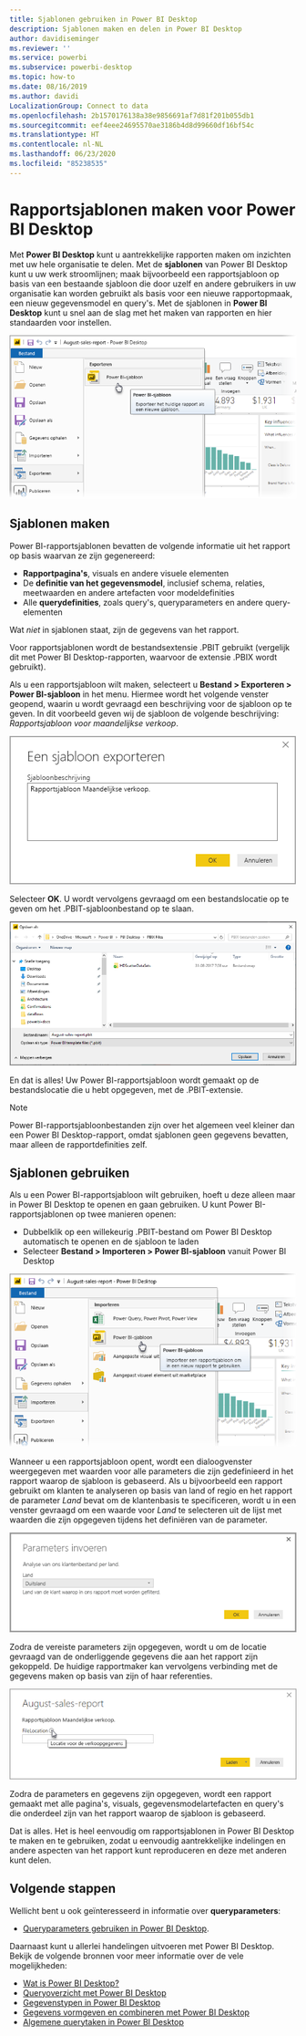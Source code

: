 ```yaml
---
title: Sjablonen gebruiken in Power BI Desktop
description: Sjablonen maken en delen in Power BI Desktop
author: davidiseminger
ms.reviewer: ''
ms.service: powerbi
ms.subservice: powerbi-desktop
ms.topic: how-to
ms.date: 08/16/2019
ms.author: davidi
LocalizationGroup: Connect to data
ms.openlocfilehash: 2b1570176138a38e9856691af7d81f201b055db1
ms.sourcegitcommit: eef4eee24695570ae3186b4d8d99660df16bf54c
ms.translationtype: HT
ms.contentlocale: nl-NL
ms.lasthandoff: 06/23/2020
ms.locfileid: "85238535"
---
```

# <a name="create-report-templates-for-power-bi-desktop"></a>Rapportsjablonen maken voor Power BI Desktop

Met **Power BI Desktop** kunt u aantrekkelijke rapporten maken om inzichten met uw hele organisatie te delen. Met de **sjablonen** van Power BI Desktop kunt u uw werk stroomlijnen; maak bijvoorbeeld een rapportsjabloon op basis van een bestaande sjabloon die door uzelf en andere gebruikers in uw organisatie kan worden gebruikt als basis voor een nieuwe rapportopmaak, een nieuw gegevensmodel en query's. Met de sjablonen in **Power BI Desktop** kunt u snel aan de slag met het maken van rapporten en hier standaarden voor instellen.

![Rapport exporteren als sjabloon](media/desktop-templates/desktop-templates-01.png)

## <a name="creating-templates"></a>Sjablonen maken

Power BI-rapportsjablonen bevatten de volgende informatie uit het rapport op basis waarvan ze zijn gegenereerd:

* **Rapportpagina's**, visuals en andere visuele elementen
* De **definitie van het gegevensmodel**, inclusief schema, relaties, meetwaarden en andere artefacten voor modeldefinities
* Alle **querydefinities**, zoals query's, queryparameters en andere query-elementen

Wat *niet* in sjablonen staat, zijn de gegevens van het rapport. 

Voor rapportsjablonen wordt de bestandsextensie .PBIT gebruikt (vergelijk dit met Power BI Desktop-rapporten, waarvoor de extensie .PBIX wordt gebruikt). 

Als u een rapportsjabloon wilt maken, selecteert u **Bestand > Exporteren > Power BI-sjabloon** in het menu. Hiermee wordt het volgende venster geopend, waarin u wordt gevraagd een beschrijving voor de sjabloon op te geven. In dit voorbeeld geven wij de sjabloon de volgende beschrijving: *Rapportsjabloon voor maandelijkse verkoop*.

![Het dialoogvenster Beschrijving voor exportsjabloon](media/desktop-templates/desktop-templates-02.png)

Selecteer **OK**. U wordt vervolgens gevraagd om een bestandslocatie op te geven om het .PBIT-sjabloonbestand op te slaan.

![Sjabloonlocatie](media/desktop-templates/desktop-templates-03.png)

En dat is alles! Uw Power BI-rapportsjabloon wordt gemaakt op de bestandslocatie die u hebt opgegeven, met de .PBIT-extensie.

> [!NOTE]
> Power BI-rapportsjabloonbestanden zijn over het algemeen veel kleiner dan een Power BI Desktop-rapport, omdat sjablonen geen gegevens bevatten, maar alleen de rapportdefinities zelf. 

## <a name="using-templates"></a>Sjablonen gebruiken

Als u een Power BI-rapportsjabloon wilt gebruiken, hoeft u deze alleen maar in Power BI Desktop te openen en gaan gebruiken. U kunt Power BI-rapportsjablonen op twee manieren openen:

* Dubbelklik op een willekeurig .PBIT-bestand om Power BI Desktop automatisch te openen en de sjabloon te laden
* Selecteer **Bestand > Importeren > Power BI-sjabloon** vanuit Power BI Desktop

![Een sjabloon importeren](media/desktop-templates/desktop-templates-04.png)

Wanneer u een rapportsjabloon opent, wordt een dialoogvenster weergegeven met waarden voor alle parameters die zijn gedefinieerd in het rapport waarop de sjabloon is gebaseerd. Als u bijvoorbeeld een rapport gebruikt om klanten te analyseren op basis van land of regio en het rapport de parameter *Land* bevat om de klantenbasis te specificeren, wordt u in een venster gevraagd om een waarde voor *Land* te selecteren uit de lijst met waarden die zijn opgegeven tijdens het definiëren van de parameter. 

![Parameters voor een sjabloon opgeven](media/desktop-templates/desktop-templates-05a.png)

Zodra de vereiste parameters zijn opgegeven, wordt u om de locatie gevraagd van de onderliggende gegevens die aan het rapport zijn gekoppeld. De huidige rapportmaker kan vervolgens verbinding met de gegevens maken op basis van zijn of haar referenties.

![Een locatie voor gegevens voor een sjabloon opgeven](media/desktop-templates/desktop-templates-05.png)

Zodra de parameters en gegevens zijn opgegeven, wordt een rapport gemaakt met alle pagina's, visuals, gegevensmodelartefacten en query's die onderdeel zijn van het rapport waarop de sjabloon is gebaseerd. 

Dat is alles. Het is heel eenvoudig om rapportsjablonen in Power BI Desktop te maken en te gebruiken, zodat u eenvoudig aantrekkelijke indelingen en andere aspecten van het rapport kunt reproduceren en deze met anderen kunt delen.

## <a name="next-steps"></a>Volgende stappen
Wellicht bent u ook geïnteresseerd in informatie over **queryparameters**:
* [Queryparameters gebruiken in Power BI Desktop](https://docs.microsoft.com/power-query/power-query-query-parameters).

Daarnaast kunt u allerlei handelingen uitvoeren met Power BI Desktop. Bekijk de volgende bronnen voor meer informatie over de vele mogelijkheden:

* [Wat is Power BI Desktop?](../fundamentals/desktop-what-is-desktop.md)
* [Queryoverzicht met Power BI Desktop](../transform-model/desktop-query-overview.md)
* [Gegevenstypen in Power BI Desktop](../connect-data/desktop-data-types.md)
* [Gegevens vormgeven en combineren met Power BI Desktop](../connect-data/desktop-shape-and-combine-data.md)
* [Algemene querytaken in Power BI Desktop](../transform-model/desktop-common-query-tasks.md)    
